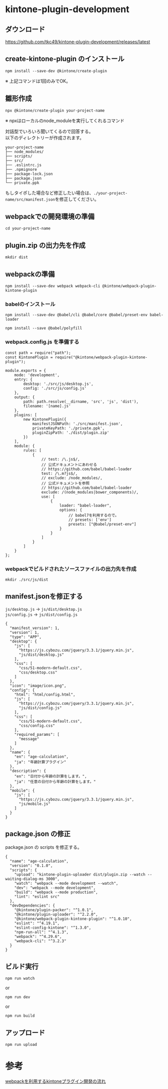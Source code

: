 # kintone-plugin-development

## ダウンロード
https://github.com/tkc49/kintone-plugin-development/releases/latest

## create-kintone-plugin のインストール
```
npm install --save-dev @kintone/create-plugin
```
※ 上記コマンドは1回のみでOK。

## 雛形作成
```
npx @kintone/create-plugin your-project-name
```
※ npxはローカルのnode_moduleを実行してくれるコマンド

対話型でいろいろ聞いてくるので回答する。<br>
以下のディレクトリーが作成されます。
```
your-project-name
├── node_modules/
├── scripts/
├── src/
├── .eslintrc.js
├── .npmignore
├── package-lock.json
├── package.json
└── private.ppk
```

もしタイポした場合など修正したい場合は、`./your-project-name/src/manifest.json`を修正してください。


## webpackでの開発環境の準備
```
cd your-project-name
```

## plugin.zip の出力先を作成
```
mkdir dist
``` 

## webpackの準備
```
npm install --save-dev webpack webpack-cli @kintone/webpack-plugin-kintone-plugin
```

### babelのインストール
```
npm install --save-dev @babel/cli @babel/core @babel/preset-env babel-loader
```
```
npm install --save @babel/polyfill
```


### webpack.config.js を準備する

```
const path = require("path");
const KintonePlugin = require("@kintone/webpack-plugin-kintone-plugin");

module.exports = {
	mode: 'development',
    entry: {
        desktop: './src/js/desktop.js',
        config: './src/js/config.js'
    },
    output: {
        path: path.resolve(__dirname, 'src', 'js', 'dist'),
        filename: '[name].js'
    },
    plugins: [
        new KintonePlugin({
            manifestJSONPath: './src/manifest.json',
            privateKeyPath: './private.ppk',
            pluginZipPath: './dist/plugin.zip'
        })
    ],
    module: {
        rules: [
            {
                // test: /\.js$/,
                // 公式ドキュメントにあわせる
                // https://github.com/babel/babel-loader
                test: /\.m?js$/,
                // exclude: /node_modules/,
                // 公式ドキュメントを参照
                // https://github.com/babel/babel-loader
                exclude: /(node_modules|bower_components)/,
                use: [
                    {
                        loader: "babel-loader",
                        options: {
                            // babel7を利用するので。
                            // presets: ['env']
                            presets: ["@babel/preset-env"]
                        }
                    }
                ]
            }
        ]
    }
};
```

### webpackでビルドされたソースファイルの出力先を作成
```
mkdir ./src/js/dist
```

## manifest.jsonを修正する

`js/desktop.js` -> `js/dist/desktop.js`<br>
`js/config.js` -> `js/dist/config.js`

```
{
  "manifest_version": 1,
  "version": 1,
  "type": "APP",
  "desktop": {
    "js": [
      "https://js.cybozu.com/jquery/3.3.1/jquery.min.js",
      "js/dist/desktop.js"
    ],
    "css": [
      "css/51-modern-default.css",
      "css/desktop.css"
    ]
  },
  "icon": "image/icon.png",
  "config": {
    "html": "html/config.html",
    "js": [
      "https://js.cybozu.com/jquery/3.3.1/jquery.min.js",
      "js/dist/config.js"
    ],
    "css": [
      "css/51-modern-default.css",
      "css/config.css"
    ],
    "required_params": [
      "message"
    ]
  },
  "name": {
    "en": "age-calculation",
    "ja": "年齢計算プラグイン"
  },
  "description": {
    "en": "日付から年齢の計算をします。",
    "ja": "任意の日付から年齢の計算をします。"
  },
  "mobile": {
    "js": [
      "https://js.cybozu.com/jquery/3.3.1/jquery.min.js",
      "js/mobile.js"
    ]
  }
}
```

## package.json の修正
package.json の scripts を修正する。

```
{
  "name": "age-calculation",
  "version": "0.1.0",
  "scripts": {
    "upload": "kintone-plugin-uploader dist/plugin.zip --watch --waiting-dialog-ms 3000",
    "watch": "webpack --mode development --watch",
    "dev": "webpack --mode development",
    "build": "webpack --mode production",
    "lint": "eslint src"
  },
  "devDependencies": {
    "@kintone/plugin-packer": "^1.0.1",
    "@kintone/plugin-uploader": "^2.2.0",
    "@kintone/webpack-plugin-kintone-plugin": "^1.0.10",
    "eslint": "^4.19.1",
    "eslint-config-kintone": "^1.3.0",
    "npm-run-all": "^4.1.3",
    "webpack": "^4.29.6",
    "webpack-cli": "^3.2.3"
  }
}
```

## ビルド実行
```
npm run watch
```
or
```
npm run dev
```
or
```
npm run build
```

## アップロード
```
npm run upload
```

# 参考
[webpackを利用するkintoneプラグイン開発の流れ](https://qiita.com/yamaryu0508/items/fa68fb83dabd04fae3cc)